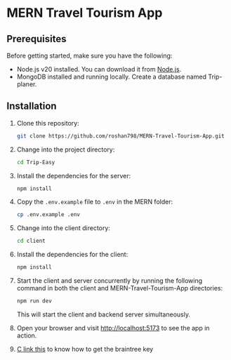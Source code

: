 # MERN Travel Tourism App

## Prerequisites

Before getting started, make sure you have the following:

- Node.js v20 installed. You can download it from [Node.js](https://nodejs.org).
- MongoDB installed and running locally. Create a database named Trip-planer.

## Installation

1. Clone this repository:

    ```bash
    git clone https://github.com/roshan798/MERN-Travel-Tourism-App.git
    ```

2. Change into the project directory:

    ```bash
    cd Trip-Easy
    ```

3. Install the dependencies for the server:

    ```bash
    npm install
    ```

4. Copy the `.env.example` file to `.env` in the MERN folder:

    ```bash
    cp .env.example .env
    ```

5. Change into the client directory:

    ```bash
    cd client
    ```

6. Install the dependencies for the client:

    ```bash
    npm install
    ```

7. Start the client and server concurrently by running the following command in both the client and MERN-Travel-Tourism-App directories:

    ```bash
    npm run dev
    ```

    This will start the client and backend server simultaneously.

8. Open your browser and visit [http://localhost:5173](http://localhost:5173) to see the app in action.

9. [C link this](https://www.appypie.com/faqs/how-to-get-public-key-private-key-and-merchant-id-from-braintree) to know how to get the braintree key
